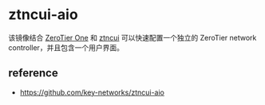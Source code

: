 # ztncui-aio

该镜像结合 [ZeroTier One](https://www.zerotier.com/download.shtml) 和 [ztncui](https://key-networks.com/ztncui) 可以快速配置一个独立的 ZeroTier network controller，并且包含一个用户界面。

## reference

- <https://github.com/key-networks/ztncui-aio>
